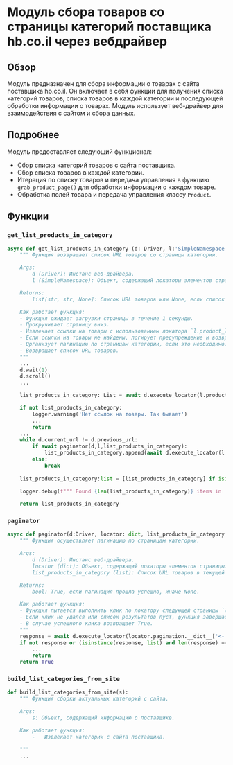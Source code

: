 # Модуль сбора товаров со страницы категорий поставщика hb.co.il через вебдрайвер

## Обзор

Модуль предназначен для сбора информации о товарах с сайта поставщика hb.co.il. Он включает в себя функции для получения списка категорий товаров, списка товаров в каждой категории и последующей обработки информации о товарах. Модуль использует веб-драйвер для взаимодействия с сайтом и сбора данных.

## Подробнее

Модуль предоставляет следующий функционал:

- Сбор списка категорий товаров с сайта поставщика.
- Сбор списка товаров в каждой категории.
- Итерация по списку товаров и передача управления в функцию `grab_product_page()` для обработки информации о каждом товаре.
- Обработка полей товара и передача управления классу `Product`.

## Функции

### `get_list_products_in_category`

```python
async def get_list_products_in_category (d: Driver, l:'SimpleNamespace') -> list[str, str, None]:
    """ Функция возвращает список URL товаров со страницы категории.

    Args:
        d (Driver): Инстанс веб-драйвера.
        l (SimpleNamespace): Объект, содержащий локаторы элементов страницы.

    Returns:
        list[str, str, None]: Список URL товаров или None, если список товаров не найден.

    Как работает функция:
    - Функция ожидает загрузки страницы в течение 1 секунды.
    - Прокручивает страницу вниз.
    - Извлекает ссылки на товары с использованием локатора `l.product_links`.
    - Если ссылки на товары не найдены, логирует предупреждение и возвращает None.
    - Организует пагинацию по страницам категории, если это необходимо.
    - Возвращает список URL товаров.
    """
    ...
    d.wait(1)
    d.scroll()
    ...

    list_products_in_category: List = await d.execute_locator(l.product_links)

    if not list_products_in_category:
        logger.warning('Нет ссылок на товары. Так бывает')
        ...
        return
    ...
    while d.current_url != d.previous_url:
        if await paginator(d,l,list_products_in_category):
            list_products_in_category.append(await d.execute_locator(l.product_links))
        else:
            break
        
    list_products_in_category:list = [list_products_in_category] if isinstance(list_products_in_category, str) else list_products_in_category

    logger.debug(f""" Found {len(list_products_in_category)} items in  """)
    
    return list_products_in_category
```

### `paginator`

```python
async def paginator(d:Driver, locator: dict, list_products_in_category: list):
    """ Функция осуществляет пагинацию по страницам категории.

    Args:
        d (Driver): Инстанс веб-драйвера.
        locator (dict): Объект, содержащий локаторы элементов страницы.
        list_products_in_category (list): Список URL товаров в текущей категории.

    Returns:
        bool: True, если пагинация прошла успешно, иначе None.

    Как работает функция:
    - Функция пытается выполнить клик по локатору следующей страницы `locator.pagination.__dict__['<-']`.
    - Если клик не удался или список результатов пуст, функция завершает работу и возвращает None.
    - В случае успешного клика возвращает True.
    """
    response = await d.execute_locator(locator.pagination.__dict__['<-'])
    if not response or (isinstance(response, list) and len(response) == 0): 
        ...
        return
    return True
```

### `build_list_categories_from_site`

```python
def build_list_categories_from_site(s):
    """ Функция сборки актуальных категорий с сайта.

    Args:
        s: Объект, содержащий информацию о поставщике.

    Как работает функция:
        -   Извлекает категории с сайта поставщика.

    """
    ...